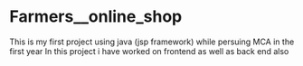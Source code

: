 # Farmers__online_shop
This is my first project using java (jsp framework)  while persuing MCA in the first year
In this project i have worked on frontend as well as back end also

